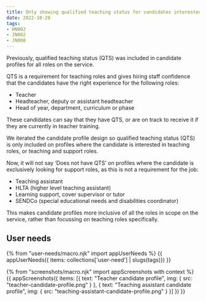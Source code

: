 ```yaml
---
title: Only showing qualified teaching status for candidates interested in teaching roles
date: 2022-10-28
tags:
- HN002
- JN002
- JN008
---
```


Previously, qualified teaching status (QTS) was included in candidate profiles for all roles on the service.

QTS is a requirement for teaching roles and gives hiring staff confidence that the candidates have the right experience for the following roles:
- Teacher
- Headteacher, deputy or assistant headteacher
- Head of year, department, curriculum or phase

These candidates can say that they have QTS, or are on track to receive it if they are currently in teacher training.

We iterated the candidate profile design so qualified teaching status (QTS) is only included on profiles where the candidate is interested in teaching roles, or teaching and support roles.

Now, it will not say ‘Does not have QTS’ on profiles where the candidate is exclusively looking for support roles, as this is not a requirement for the job:
- Teaching assistant
- HLTA (higher level teaching assistant)
- Learning support, cover supervisor or tutor
- SENDCo (special educational needs and disabilities coordinator)

This makes candidate profiles more inclusive of all the roles in scope on the service, rather than focussing on teaching roles specifically.



## User needs

{% from "user-needs/macro.njk" import appUserNeeds %}
{{ appUserNeeds({ items: collections['user-need'] | slugs(tags)}) }}


{% from "screenshots/macro.njk" import appScreenshots with context %}
{{ appScreenshots({
  items: [{
    text: "Teacher candidate profile",
    img: { src: "teacher-candidate-profile.png" }
  }, {
    text: "Teaching assistant candidate profile",
    img: { src: "teaching-assistant-candidate-profile.png" }
  }]
}) }}
